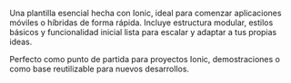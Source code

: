 Una plantilla esencial hecha con Ionic, ideal para comenzar aplicaciones móviles o híbridas de forma rápida.
Incluye estructura modular, estilos básicos y funcionalidad inicial lista para escalar y adaptar a tus propias ideas.

Perfecto como punto de partida para proyectos Ionic, demostraciones o como base reutilizable para nuevos desarrollos.
